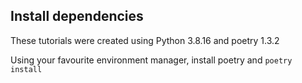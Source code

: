 ## Install dependencies
These tutorials were created using Python 3.8.16 and poetry 1.3.2 

Using your favourite environment manager,  install poetry and 
`poetry install`
